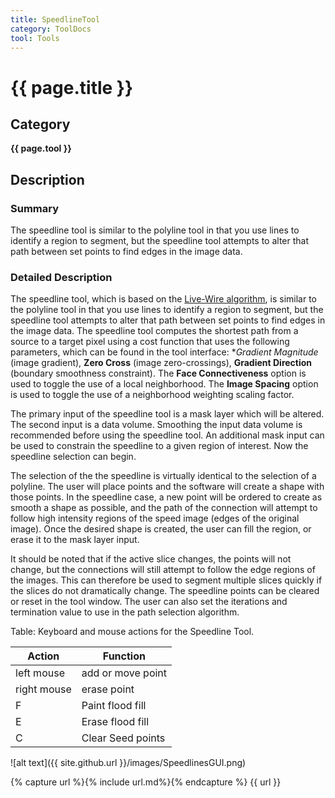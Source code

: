 ```yaml
---
title: SpeedlineTool
category: ToolDocs 
tool: Tools
---
```


# {{ page.title }} 

## Category

**{{ page.tool }}**

## Description

### Summary

The speedline tool is similar to the polyline tool in that you use lines to identify a region to segment, but the speedline tool attempts to alter that path between set points to find edges in the image data.

### Detailed Description

The speedline tool, which is based on the [Live-Wire algorithm](http://www.insight-journal.org/browse/publication/230), is similar to the polyline tool in that you use lines to identify a region to segment, but the speedline tool attempts to alter that path between set points to find edges in the image data. The speedline tool computes the shortest path from a source to a target pixel using a cost function that uses the following parameters, which can be found in the tool interface: **Gradient Magnitude* (image gradient), **Zero Cross** (image zero-crossings), **Gradient Direction** (boundary smoothness constraint). The **Face Connectiveness** option is used to toggle the use of a local neighborhood. The **Image Spacing** option is used to toggle the use of a neighborhood weighting scaling factor. 

The primary input of the speedline tool is a mask layer which will be altered. The second input is a data volume. Smoothing the input data volume is recommended before using the speedline tool. An additional mask input can be used to constrain the speedline to a given region of interest. Now the speedline selection can begin.

The selection of the the speedline is virtually identical to the selection of a polyline. The user will place points and the software will create a shape with those points. In the speedline case, a new point will be ordered to create as smooth a shape as possible, and the path of the connection will attempt to follow high intensity regions of the speed image (edges of the original image). Once the desired shape is created, the user can fill the region, or erase it to the mask layer input.

It should be noted that if the active slice changes, the points will not change, but the connections will still attempt to follow the edge regions of the images. This can therefore be used to segment multiple slices quickly if the slices do not dramatically change. The speedline points can be cleared or reset in the tool window. The user can also set the iterations and termination value to use in the path selection algorithm.

Table: Keyboard and mouse actions for the Speedline Tool.

| Action      | Function          | 
| ----------- | ----------------- |
| left mouse  | add or move point |
| right mouse | erase point       | 
| F           | Paint flood fill  |
| E           | Erase flood fill  |
| C           | Clear Seed points |

![alt text]({{ site.github.url }}/images/SpeedlinesGUI.png)

{% capture url %}{% include url.md%}{% endcapture %}
{{ url }}

